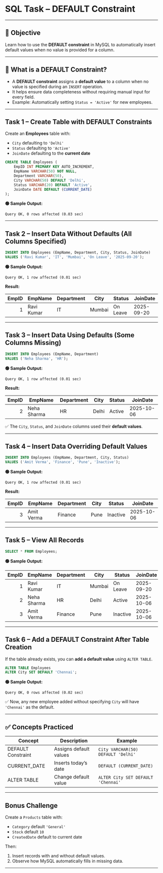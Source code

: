 # SQL Task – DEFAULT Constraint

---

## 🎯 Objective
Learn how to use the **DEFAULT constraint** in MySQL to automatically insert default values when no value is provided for a column.

---

## 🔹 What is a DEFAULT Constraint?

- A **DEFAULT constraint** assigns a **default value** to a column when no value is specified during an `INSERT` operation.  
- It helps ensure data completeness without requiring manual input for every field.  
- Example: Automatically setting `Status = 'Active'` for new employees.

---

## Task 1 – Create Table with DEFAULT Constraints

Create an **Employees** table with:
- `City` defaulting to `'Delhi'`
- `Status` defaulting to `'Active'`
- `JoinDate` defaulting to the **current date**

```sql
CREATE TABLE Employees (
    EmpID INT PRIMARY KEY AUTO_INCREMENT,
    EmpName VARCHAR(50) NOT NULL,
    Department VARCHAR(50),
    City VARCHAR(50) DEFAULT 'Delhi',
    Status VARCHAR(20) DEFAULT 'Active',
    JoinDate DATE DEFAULT (CURRENT_DATE)
);
````

**🟢 Sample Output:**

```
Query OK, 0 rows affected (0.03 sec)
```

---

## Task 2 – Insert Data Without Defaults (All Columns Specified)

```sql
INSERT INTO Employees (EmpName, Department, City, Status, JoinDate)
VALUES ('Ravi Kumar', 'IT', 'Mumbai', 'On Leave', '2025-09-20');
```

**🟢 Sample Output:**

```
Query OK, 1 row affected (0.01 sec)
```

**Result:**

| EmpID | EmpName    | Department | City   | Status   | JoinDate   |
| ----: | ---------- | ---------- | ------ | -------- | ---------- |
|     1 | Ravi Kumar | IT         | Mumbai | On Leave | 2025-09-20 |

---

## Task 3 – Insert Data Using Defaults (Some Columns Missing)

```sql
INSERT INTO Employees (EmpName, Department)
VALUES ('Neha Sharma', 'HR');
```

**🟢 Sample Output:**

```
Query OK, 1 row affected (0.01 sec)
```

**Result:**

| EmpID | EmpName     | Department | City  | Status | JoinDate   |
| ----: | ----------- | ---------- | ----- | ------ | ---------- |
|     2 | Neha Sharma | HR         | Delhi | Active | 2025-10-06 |

✅ The `City`, `Status`, and `JoinDate` columns used their **default values**.

---

## Task 4 – Insert Data Overriding Default Values

```sql
INSERT INTO Employees (EmpName, Department, City, Status)
VALUES ('Amit Verma', 'Finance', 'Pune', 'Inactive');
```

**🟢 Sample Output:**

```
Query OK, 1 row affected (0.01 sec)
```

**Result:**

| EmpID | EmpName    | Department | City | Status   | JoinDate   |
| ----: | ---------- | ---------- | ---- | -------- | ---------- |
|     3 | Amit Verma | Finance    | Pune | Inactive | 2025-10-06 |

---

## Task 5 – View All Records

```sql
SELECT * FROM Employees;
```

**🟢 Sample Output:**

| EmpID | EmpName     | Department | City   | Status   | JoinDate   |
| ----: | ----------- | ---------- | ------ | -------- | ---------- |
|     1 | Ravi Kumar  | IT         | Mumbai | On Leave | 2025-09-20 |
|     2 | Neha Sharma | HR         | Delhi  | Active   | 2025-10-06 |
|     3 | Amit Verma  | Finance    | Pune   | Inactive | 2025-10-06 |

---

## Task 6 – Add a DEFAULT Constraint After Table Creation

If the table already exists, you can **add a default value** using `ALTER TABLE`.

```sql
ALTER TABLE Employees
ALTER City SET DEFAULT 'Chennai';
```

**🟢 Sample Output:**

```
Query OK, 0 rows affected (0.02 sec)
```

✅ Now, any new employee added without specifying `City` will have `'Chennai'` as the default.

---

## ✅ Concepts Practiced

| Concept            | Description            | Example                            |
| ------------------ | ---------------------- | ---------------------------------- |
| DEFAULT Constraint | Assigns default values | `City VARCHAR(50) DEFAULT 'Delhi'` |
| CURRENT_DATE       | Inserts today’s date   | `DEFAULT (CURRENT_DATE)`           |
| ALTER TABLE        | Change default value   | `ALTER City SET DEFAULT 'Chennai'` |

---

## Bonus Challenge

Create a `Products` table with:

* `Category` default `'General'`
* `Stock` default `10`
* `CreatedDate` default to current date

Then:

1. Insert records with and without default values.
2. Observe how MySQL automatically fills in missing data.

---
